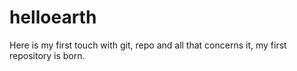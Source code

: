 # helloearth
Here is my first touch with git, repo and all that concerns it, my first repository is born.
